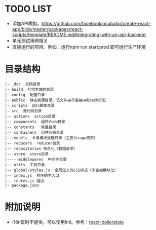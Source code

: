 
# TODO LIST
- 添加API模拟。https://github.com/facebookincubator/create-react-app/blob/master/packages/react-scripts/template/README.md#integrating-with-an-api-backend
- 单元测试用例相关
- 直接运行的项目。例如：运行npm run start:prod 即可运行生产环境
# 目录结构

```
|- _doc  文档目录
|- build  打包生成的目录
|- config  配置目录
|- public  静态资源目录，该文件夹不会被webpack打包
|- scripts  运行脚本目录
|- src  源代码目录
|-- actions  action目录
|-- components  组件View目录
|-- constants   常量目录
|-- containers  组件容器目录
|-- models  业务模块处理目录（主要为saga使用）
|-- reducers  reducer目录
|-- repositories 持久化（数据请求）
|-- store  store目录
|---- middlewares  中间件目录
|-- utils  工具目录
|-- global-styles.js  全局定义的CSS样式（不会被模块化）
|-- index.js  程序的主入口
|-- routes.js 路由
|- package.json
```

# 附加说明

- i18n暂时不提供，可以使用Intl。参考：[react-boilerplate](https://github.com/react-boilerplate/react-boilerplate)
